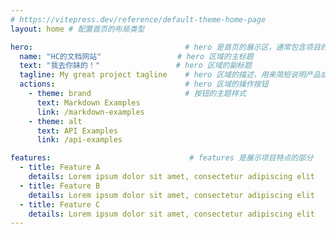 ```yaml
---
# https://vitepress.dev/reference/default-theme-home-page
layout: home # 配置首页的布局类型

hero:                                  # hero 是首页的展示区，通常包含项目的名称、简介、图片和操作按钮
  name: "HC的文档网站"                 # hero 区域的主标题
  text: "我去你妹的！"                 # hero 区域的副标题
  tagline: My great project tagline    # hero 区域的描述，用来简短说明产品或项目的特点
  actions:                             # hero 区域的操作按钮
    - theme: brand                     # 按钮的主题样式
      text: Markdown Examples
      link: /markdown-examples
    - theme: alt
      text: API Examples
      link: /api-examples

features:                               # features 是展示项目特点的部分
  - title: Feature A
    details: Lorem ipsum dolor sit amet, consectetur adipiscing elit
  - title: Feature B
    details: Lorem ipsum dolor sit amet, consectetur adipiscing elit
  - title: Feature C
    details: Lorem ipsum dolor sit amet, consectetur adipiscing elit
---
```


